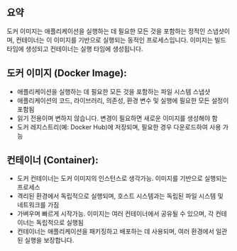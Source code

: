 ## 요약
도커 이미지는 애플리케이션을 실행하는 데 필요한 모든 것을 포함하는 정적인 스냅샷이며, 컨테이너는 이 이미지를 기반으로 실행되는 동적인 프로세스입니다.
이미지는 빌드 타임에 생성되고 컨테이너는 실행 타임에 생성됩니다.

## 도커 이미지 (Docker Image):

- 애플리케이션을 실행하는 데 필요한 모든 것을 포함하는 파일 시스템 스냅샷
- 애플리케이션의 코드, 라이브러리, 의존성, 환경 변수 및 실행에 필요한 모든 설정이 포함됨
- 읽기 전용이며 변하지 않습니다. 변경이 필요하면 새로운 이미지를 생성해야 함
- 도커 레지스트리(예: Docker Hub)에 저장되며, 필요한 경우 다운로드하여 사용 가능

## 컨테이너 (Container):

- 도커 컨테이너는 도커 이미지의 인스턴스로 생각가능. 이미지를 기반으로 실행되는 프로세스
- 격리된 환경에서 독립적으로 실행되며, 호스트 시스템과는 독립된 파일 시스템 및 네트워크를 가짐
- 가벼우며 빠르게 시작가능. 이미지는 여러 컨테이너에서 공유될 수 있으며, 각 컨테이너는 독립적으로 실행됨
- 컨테이너는 애플리케이션을 패키징하고 배포하는 데 사용되며, 여러 환경에서 일관된 실행을 보장합니다.
